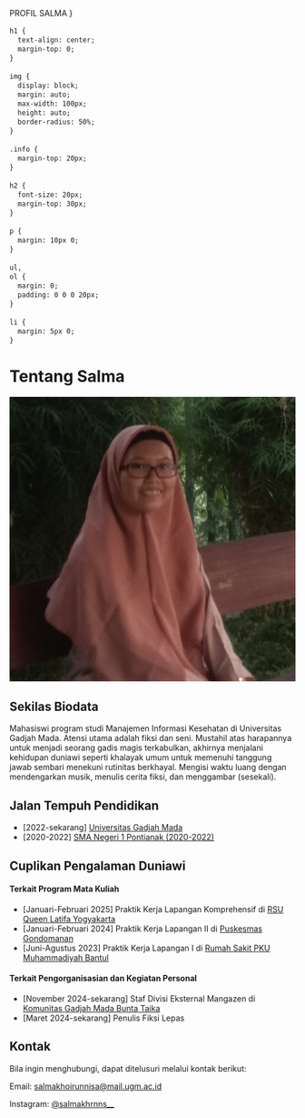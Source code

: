PROFIL SALMA
    }

    h1 {
      text-align: center;
      margin-top: 0;
    }

    img {
      display: block;
      margin: auto;
      max-width: 100px;
      height: auto;
      border-radius: 50%;
    }

    .info {
      margin-top: 20px;
    }

    h2 {
      font-size: 20px;
      margin-top: 30px;
    }

    p {
      margin: 10px 0;
    }

    ul,
    ol {
      margin: 0;
      padding: 0 0 0 20px;
    }

    li {
      margin: 5px 0;
    }
  </style>
  <body>
    <div class="container">
      <h1>Tentang Salma</h1>
      <img src="foto.jpg" alt="Foto Diri" />
      <div class="info">
        <h2>Sekilas Biodata</h2>
        <p>Mahasiswi program studi Manajemen Informasi Kesehatan di Universitas Gadjah Mada. 
            Atensi utama adalah fiksi dan seni. 
            Mustahil atas harapannya untuk menjadi seorang gadis magis terkabulkan, akhirnya menjalani kehidupan duniawi seperti khalayak umum untuk memenuhi tanggung jawab sembari menekuni rutinitas berkhayal. 
            Mengisi waktu luang dengan mendengarkan musik, menulis cerita fiksi, dan menggambar (sesekali).
        </p>
        <h2>Jalan Tempuh Pendidikan</h2>
        <ul>
          <li>[2022-sekarang]
            <a href="https://ugm.ac.id/id"> Universitas Gadjah Mada</a>
          </li>
          <li> [2020-2022]
            <a href= "https://sman1ptk.sch.id/"> SMA Negeri 1 Pontianak (2020-2022)</a>
          </li>
        </ul>
        <h2>Cuplikan Pengalaman Duniawi</h2>
        <h4>Terkait Program Mata Kuliah</h4>
        <ul>
          <li>[Januari-Februari 2025] Praktik Kerja Lapangan Komprehensif di 
            <a href="https://rsu.queenlatifa.co.id/yogyakarta/">RSU Queen Latifa Yogyakarta</a>
          </li>
          <li>[Januari-Februari 2024] Praktik Kerja Lapangan II di 
            <a href="https://www.instagram.com/puskesmas.gondomanan/">Puskesmas Gondomanan</a> 
          </li>
          <li>[Juni-Agustus 2023] Praktik Kerja Lapangan I di 
            <a href="https://pkubantul.com/">Rumah Sakit PKU Muhammadiyah Bantul</a>
          </li>
        </ul>
        <h4>Terkait Pengorganisasian dan Kegiatan Personal</h4>
        <ul>
          <li>[November 2024-sekarang] Staf Divisi Eksternal Mangazen di 
            <a href="https://www.instagram.com/gamabuntaugm/">Komunitas Gadjah Mada Bunta Taika</a>
          </li>
          <li>[Maret 2024-sekarang] Penulis Fiksi Lepas</li>
        </ul>
        <h2>Kontak</h2>
        <p>Bila ingin menghubungi, dapat ditelusuri melalui kontak berikut:</p>
        <p> Email: 
            <a href="mailto:salmakhoirunnisa@mail.ugm.ac.id">salmakhoirunnisa@mail.ugm.ac.id</a>
        </p>
        <p> Instagram: 
            <a href="instagram.com/salmakhrnns__">@salmakhrnns__</a>
        </p>
      </div>
    </div>
  </body>
</html>

